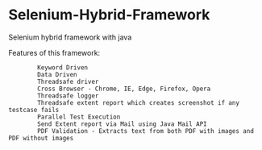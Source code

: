 # Selenium-Hybrid-Framework

Selenium hybrid framework with java

Features of this framework:

            Keyword Driven
            Data Driven
            Threadsafe driver
            Cross Browser - Chrome, IE, Edge, Firefox, Opera
            Threadsafe logger
            Threadsafe extent report which creates screenshot if any testcase fails
            Parallel Test Execution
            Send Extent report via Mail using Java Mail API
            PDF Validation - Extracts text from both PDF with images and PDF without images

            

